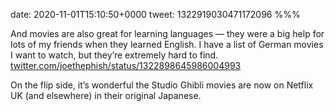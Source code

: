 date: 2020-11-01T15:10:50+0000
tweet: 1322919030471172096
%%%

And movies are also great for learning languages — they were a big help for lots of my friends when they learned English. I have a list of German movies I want to watch, but they’re extremely hard to find. [twitter.com/joethephish/status/1322898645986004993](https://twitter.com/joethephish/status/1322898645986004993)

On the flip side, it’s wonderful the Studio Ghibli movies are now on Netflix UK (and elsewhere) in their original Japanese.
